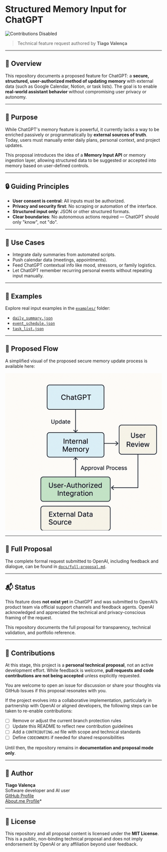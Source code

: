 # Structured Memory Input for ChatGPT

![Contributions Disabled](https://img.shields.io/badge/contributions-disabled-lightgrey?style=flat-square)

> Technical feature request authored by **Tiago Valença**

---

## 📘 Overview

This repository documents a proposed feature for ChatGPT: a **secure, structured, user-authorized method of updating memory** with external data (such as Google Calendar, Notion, or task lists). The goal is to enable **real-world assistant behavior** without compromising user privacy or autonomy.

---

## 🎯 Purpose

While ChatGPT's memory feature is powerful, it currently lacks a way to be enriched passively or programmatically by **external sources of truth**. Today, users must manually enter daily plans, personal context, and project updates.

This proposal introduces the idea of a **Memory Input API** or memory ingestion layer, allowing structured data to be suggested or accepted into memory based on user-defined controls.

---

## 🔒 Guiding Principles

- **User consent is central**: All inputs must be authorized.
- **Privacy and security first**: No scraping or automation of the interface.
- **Structured input only**: JSON or other structured formats.
- **Clear boundaries**: No autonomous actions required — ChatGPT should only "know", not "do".

---

## 🧠 Use Cases

- Integrate daily summaries from automated scripts.
- Push calendar data (meetings, appointments).
- Feed ChatGPT contextual info like mood, stressors, or family logistics.
- Let ChatGPT remember recurring personal events without repeating input manually.

---

## 🧾 Examples

Explore real input examples in the [`examples/`](./examples) folder:

- [`daily_summary.json`](./examples/daily_summary.json)
- [`event_schedule.json`](./examples/event_schedule.json)
- [`task_list.json`](./examples/task_list.json)

---

## 🧭 Proposed Flow

A simplified visual of the proposed secure memory update process is available here:

![Memory Flow Diagram](./diagrams/memory_flow_diagram.png)

---

## 📄 Full Proposal

The complete formal request submitted to OpenAI, including feedback and dialogue, can be found in [`docs/full-proposal.md`](./docs/full-proposal.md).

---

## 📬 Status

This feature does **not exist yet** in ChatGPT and was submitted to OpenAI’s product team via official support channels and feedback agents. OpenAI acknowledged and appreciated the technical and privacy-conscious framing of the request.

This repository documents the full proposal for transparency, technical validation, and portfolio reference.

---

## 🤝 Contributions

At this stage, this project is a **personal technical proposal**, not an active development effort. While feedback is welcome, **pull requests and code contributions are not being accepted** unless explicitly requested.

You are welcome to open an issue for discussion or share your thoughts via GitHub Issues if this proposal resonates with you.

If the project evolves into a collaborative implementation, particularly in partnership with OpenAI or aligned developers, the following steps can be taken to re-enable contributions:

- [ ] Remove or adjust the current branch protection rules
- [ ] Update this README to reflect new contribution guidelines
- [ ] Add a `CONTRIBUTING.md` file with scope and technical standards
- [ ] Define `CODEOWNERS` if needed for shared responsibilities

Until then, the repository remains in **documentation and proposal mode only**.

---

## 👤 Author

**Tiago Valença**  
Software developer and AI user  
[GitHub Profile](https://github.com/tqvalenca)  
[About.me Profile](https://about.me/tvalenca)*

---

## 📄 License

This repository and all proposal content is licensed under the **MIT License**. This is a public, non-binding technical proposal and does not imply endorsement by OpenAI or any affiliation beyond user feedback.
